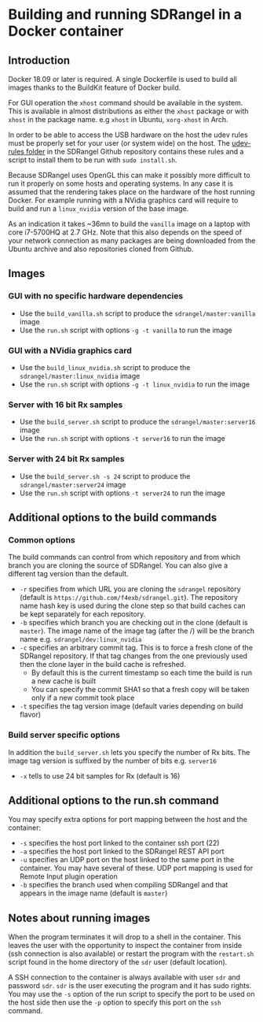 <h1>Building and running SDRangel in a Docker container</h1>

<h2>Introduction</h2>

Docker 18.09 or later is required. A single Dockerfile is used to build all images thanks to the BuildKit feature of Docker build.

For GUI operation the `xhost` command should be available in the system. This is available in almost distributions as either the `xhost` package or with `xhost` in the package name. e.g `xhost` in Ubuntu, `xorg-xhost` in Arch.

In order to be able to access the USB hardware on the host the udev rules must be properly set for your user (or system wide) on the host. The [udev-rules folder](https://github.com/f4exb/sdrangel/tree/master/udev-rules) in the SDRangel Github repository contains these rules and a script to install them to be run with `sudo install.sh`.

Because SDRangel uses OpenGL this can make it possibly more difficult to run it properly on some hosts and operating systems.  In any case it is assumed that the rendering takes place on the hardware of the host running Docker. For example running with a NVidia graphics card will require to build and run a `linux_nvidia` version of the base image.

As an indication it takes ~36mn to build the `vanilla` image on a laptop with core i7-5700HQ at 2.7 GHz. Note that this also depends on the speed of your network connection as many packages are being downloaded from the Ubuntu archive and also repositories cloned from Github.

<h2>Images</h2>

<h3>GUI with no specific hardware dependencies</h3>

  - Use the `build_vanilla.sh` script to produce the `sdrangel/master:vanilla` image
  - Use the `run.sh` script with options `-g -t vanilla` to run the image

<h3>GUI with a NVidia graphics card</h3>

  - Use the `build_linux_nvidia.sh` script to produce the `sdrangel/master:linux_nvidia` image
  - Use the `run.sh` script with options `-g -t linux_nvidia` to run the image

<h3>Server with 16 bit Rx samples</h3>

  - Use the `build_server.sh` script to produce the `sdrangel/master:server16` image
  - Use the `run.sh` script with options `-t server16` to run the image

<h3>Server with 24 bit Rx samples</h3>

  - Use the `build_server.sh -s 24` script to produce the `sdrangel/master:server24` image
  - Use the `run.sh` script with options `-t server24` to run the image

<h2>Additional options to the build commands</h2>

<h3>Common options</h3>

The build commands can control from which repository and from which branch you are cloning the source of SDRangel. You can also give a different tag version than the default.

  - `-r` specifies from which URL you are cloning the `sdrangel` repository (default is `https://github.com/f4exb/sdrangel.git`). The repository name hash key is used during the clone step so that build caches can be kept separately for each repository.
  - `-b` specifies which branch you are checking out in the clone (default is `master`). The image name of the image tag (after the /) will be the branch name e.g. `sdrangel/dev:linux_nvidia`
  - `-c` specifies an arbitrary commit tag. This is to force a fresh clone of the SDRangel repository. If that tag changes from the one previously used then the clone layer in the build cache is refreshed.
    - By default this is the current timestamp so each time the build is run a new cache is built
    - You can specify the commit SHA1 so that a fresh copy will be taken only if a new commit took place
  - `-t` specifies the tag version image (default varies depending on build flavor)

<h3>Build server specific options</h3>

In addition the `build_server.sh` lets you specify the number of Rx bits. The image tag version is suffixed by the number of bits e.g. `server16`

  - `-x` tells to use 24 bit samples for Rx (default is 16)

<h2>Additional options to the run.sh command</h2>

You may specify extra options for port mapping between the host and the container:

  - `-s` specifies the host port linked to the container ssh port (22)
  - `-a` specifies the host port linked to the SDRangel REST API port
  - `-u` specifies an UDP port on the host linked to the same port in the container.
  You may have several of these. UDP port mapping is used for Remote Input plugin operation
  - `-b` specifies the branch used when compiling SDRangel and that appears in the image name (default is `master`)

<h2>Notes about running images</h2>

When the program terminates it will drop to a shell in the container. This leaves the user with the opportunity to inspect the container from inside (ssh connection is also available) or restart the program with the `restart.sh` script found in the home directory of the `sdr` user (default location).

A SSH connection to the container is always available with user `sdr` and password `sdr`. `sdr` is the user executing the program and it has sudo rights. You may use the `-s` option of the run script to specify the port to be used on the host side then use the `-p` option to specify this port on the `ssh` command.